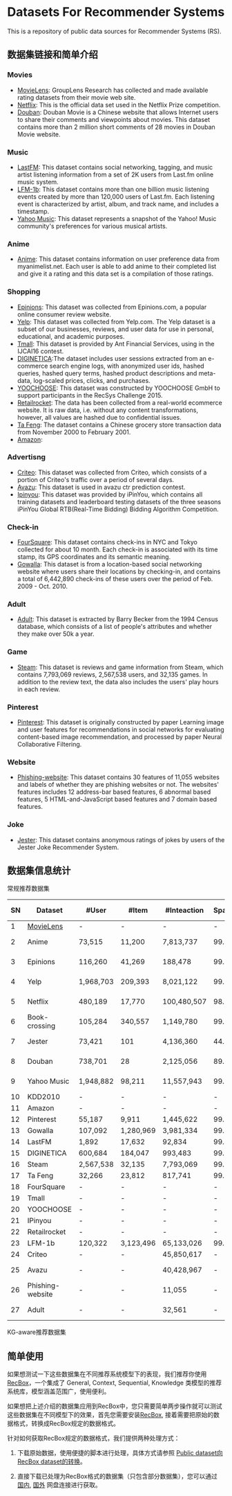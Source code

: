 # Datasets For Recommender Systems

This is a repository of public data sources for Recommender Systems (RS). 

## 数据集链接和简单介绍

### Movies
- [MovieLens](https://grouplens.org/datasets/movielens/): GroupLens Research has collected and made available rating datasets from their movie web site.
- [Netflix](https://www.kaggle.com/netflix-inc/netflix-prize-data): This is the official data set used in the Netflix Prize competition.
- [Douban](https://www.kaggle.com/utmhikari/doubanmovieshortcomments):  Douban Movie is a Chinese website that allows Internet users to share their comments and viewpoints about movies. This dataset contains more than 2 million short comments of 28 movies in Douban Movie website. 

### Music
- [LastFM](https://grouplens.org/datasets/hetrec-2011/): This dataset contains social networking, tagging, and music artist listening information from a set of 2K users from Last.fm online music system.
- [LFM-1b](http://www.cp.jku.at/datasets/LFM-1b/): This dataset contains more than one billion music listening events created by more than 120,000 users of Last.fm. Each listening event is characterized by artist, album, and track name, and includes a timestamp.
- [Yahoo Music](https://webscope.sandbox.yahoo.com/catalog.php?datatype=r): This dataset represents a snapshot of the Yahoo! Music community's preferences for various musical artists.

### Anime
- [Anime](https://www.kaggle.com/CooperUnion/anime-recommendations-database): This dataset contains information on user preference data from myanimelist.net. Each user is able to add anime to their completed list and give it a rating and this data set is a compilation of those ratings.

### Shopping
- [Epinions](https://cseweb.ucsd.edu/~jmcauley/datasets.html#social_data): This dataset was collected from Epinions.com, a popular online consumer review website.
- [Yelp](https://www.yelp.com/dataset): This dataset was collected from Yelp.com. The Yelp dataset is a subset of our businesses, reviews, and user data for use in personal, educational, and academic purposes.
- [Tmall](https://tianchi.aliyun.com/dataset/dataDetail?dataId=53): This dataset is provided by Ant Financial Services, using in the IJCAI16 contest.
- [DIGINETICA](https://competitions.codalab.org/competitions/11161):The dataset includes user sessions extracted from an e-commerce search engine logs, with anonymized user ids, hashed queries, hashed query terms, hashed product descriptions and meta-data, log-scaled prices, clicks, and purchases.
- [YOOCHOOSE](https://2015.recsyschallenge.com/challenge.html): This dataset was constructed by YOOCHOOSE GmbH to support participants in the RecSys Challenge 2015.
- [Retailrocket](https://www.kaggle.com/retailrocket/ecommerce-dataset): The data has been collected from a real-world ecommerce website. It is raw data, i.e. without any content transformations, however, all values are hashed due to confidential issues.
- [Ta Feng](https://www.kaggle.com/chiranjivdas09/ta-feng-grocery-dataset): The dataset contains a Chinese grocery store transaction data from November 2000 to February 2001.
- [Amazon](http://jmcauley.ucsd.edu/data/amazon/): 

### Advertisng

* [Criteo](https://www.kaggle.com/c/criteo-display-ad-challenge/data): This dataset was collected from Criteo, which consists of a portion of Criteo's traffic over a period of several days.
* [Avazu](https://www.kaggle.com/c/avazu-ctr-prediction/data): This dataset is used in avazu ctr prediction contest.
* [Ipinyou](http://contest.ipinyou.com): This dataset was provided by iPinYou, which contains all training datasets and leaderboard testing datasets of the three seasons iPinYou Global RTB(Real-Time Bidding) Bidding Algorithm Competition.

### Check-in

* [FourSquare](kaggle.com/chetanism/foursquare-nyc-and-tokyo-checkin-dataset): This dataset contains check-ins in NYC and Tokyo collected for about 10 month. Each check-in is associated with its time stamp, its GPS coordinates and its semantic meaning.
* [Gowalla](https://snap.stanford.edu/data/loc-gowalla.html): This dataset is from a location-based social networking website where users share their locations by checking-in, and contains a total of 6,442,890 check-ins of these users over the period of Feb. 2009 - Oct. 2010.

### Adult

* [Adult](http://archive.ics.uci.edu/ml/datasets/Adult): This dataset is extracted by Barry Becker from the 1994 Census database, which consists of a list of people's attributes and whether they make over 50k a year.

### Game

* [Steam](https://github.com/kang205/SASRec): This dataset is reviews and game information from Steam, which contains 7,793,069 reviews, 2,567,538 users, and 32,135 games. In addition to the review text, the data also includes the users' play hours in each review.

### Pinterest

* [Pinterest](https://github.com/hexiangnan/neural_collaborative_filtering/tree/master/Data): This dataset is originally constructed by paper Learning image and user features for recommendations in social networks for evaluating content-based image recommendation, and processed by paper Neural Collaborative Filtering.

### Website

* [Phishing-website](http://archive.ics.uci.edu/ml/datasets/Phishing+Websites): This dataset contains 30 features of 11,055 websites and labels of whether they are phishing websites or not. The websites' features includes 12 address-bar based features, 6 abnormal based features, 5 HTML-and-JavaScript based features and 7 domain based features.

### Joke

* [Jester](http://eigentaste.berkeley.edu/dataset/): This dataset contains anonymous ratings of jokes by users of the Jester Joke Recommender System.





## 数据集信息统计

常规推荐数据集


| SN | Dataset           | \#User    | \#Item    | \#Inteaction | Sparsity | Interaction Type           | TimeStamp | User Context | Item Context | Interaction Context |
|----|-------------------|-----------|-----------|--------------|----------|----------------------------|-----------|--------------|--------------|---------------------|
| 1  | [MovieLens](https://github.com/RUCAIBox/RecommenderSystems-Datasets/dataset_info/MovieLens)         | \-        | \-        | \-           | \-       | Rating                     | √         | √            | √            |                     |
| 2  | Anime             | 73,515    | 11,200    | 7,813,737    | 99\.05%  | Rating <br> \[\-1, 1\-10\] |           |              | √            |                     |
| 3  | Epinions          | 116,260   | 41,269    | 188,478      | 99\.99%  | Rating <br> \[1\-5\]       | √         |              |              | √                   |
| 4  | Yelp              | 1,968,703 | 209,393   | 8,021,122    | 99\.99%  | Rating <br> \[1\-5\]       | √         | √            | √            | √                   |
| 5  | Netflix           | 480,189   | 17,770    | 100,480,507  | 98\.82%  | Rating <br> \[1\-5\]       | √         |              |              |                     |
| 6  | Book\-crossing    | 105,284   | 340,557   | 1,149,780    | 99\.99%  | Rating <br> \[0\-10\]      |           | √            | √            |                     |
| 7  | Jester            | 73,421    | 101       | 4,136,360    | 44\.22%  | Rating <br> \[\-10, 10\]   |           |              |              |                     |
| 8  | Douban            | 738,701   | 28        | 2,125,056    | 89\.73%  | Rating <br> \[0,5\]        | √         |              |              | √                   |
| 9  | Yahoo Music       | 1,948,882 | 98,211    | 11,557,943   | 99\.99%  | Rating <br> \[0, 100\]     |           |              | √            |                     |
| 10 | KDD2010           | \-        | \-        | \-           | \-       | Rating                     |           |              |              | √                   |
| 11 | Amazon            | \-        | \-        | \-           | \-       | Rating                     | √         |              | √            |                     |
| 12 | Pinterest         | 55,187    | 9,911     | 1,445,622    | 99\.74%  | \-                         |           |              |              |                     |
| 13 | Gowalla           | 107,092   | 1,280,969 | 3,981,334    | 99\.99%  | Check-in                   | √         |              |              | √                   |
| 14 | LastFM            | 1,892     | 17,632    | 92,834       | 99\.72%  | Click                      |           |              |              | √                   |
| 15 | DIGINETICA        | 600,684   | 184,047   | 993,483      | 99\.99%  | Click                      | √         |              | √            |                     |
| 16 | Steam             | 2,567,538 | 32,135    | 7,793,069    | 99\.99%  | Buy                        | √         |              | √            | √                   |
| 17 | Ta Feng           | 32,266    | 23,812    | 817,741      | 99\.89%  | Click                      | √         | √            | √            | √                   |
| 18 | FourSquare        | \-        | \-        | \-           | \-       | Check-in                   | √         |              | √            |                     |
| 19 | Tmall             | \-        | \-        | \-           | \-       | Click/Buy                  | √         |              |              | √                   |
| 20 | YOOCHOOSE         | \-        | \-        | \-           | \-       | Click/Buy                  | √         |              |              | √                   |
| 21 | IPinyou           | \-        | \-        | \-           | \-       | View/Click                 |           | √            | √            | √                   |
| 22 | Retailrocket      | \-        | \-        | \-           | \-       | view/Addtocart/Transaction | √         |              |              |                     |
| 23 | LFM-1b            | 120,322   | 3,123,496 | 65,133,026   | 99\.98%  | Click                      | √         | √            | √            | √                   |
| 24 | Criteo            | \-        | \-        | 45,850,617   | \-       | Click                      |           |              |              | √                   |
| 25 | Avazu             | \-        | \-        | 40,428,967   | \-       | Click <br> \[0, 1\]        | √         |              |              | √                   |
| 26 | Phishing\-website | \-        | \-        | 11,055       | \-       |                            |           |              |              | √                   |
| 27 | Adult             | \-        | \-        | 32,561       | \-       | income>=50k <br> \[0, 1\]  |           |              |              | √                   |


KG-aware推荐数据集




## 简单使用
如果想测试一下这些数据集在不同推荐系统模型下的表现，我们推荐你使用 [RecBox](https://github.com/RUCAIBox/RecBox)，一个集成了 
General, Context, Sequential, Knowledge 类模型的推荐系统库，模型涵盖范围广，使用便利。

如果想把上述介绍的数据集应用到RecBox中，您只需要简单两步操作就可以测试这些数据集在不同模型下的效果，首先您需要安装[RecBox](https://github.com/RUCAIBox/RecBox),
接着需要把原始的数据格式，转换成RecBox规定的数据格式。

针对如何获取RecBox规定的数据格式，我们提供两种处理方式：
1. 下载原始数据，使用便捷的脚本进行处理，具体方式请参照 [Public dataset向RecBox dataset的转换](https://github.com/RUCAIBox/RecommenderSystems-Datasets/tree/master/Preprocessing)。

2. 直接下载已处理为RecBox格式的数据集（只包含部分数据集），您可以通过 [国内](), [国外]() 网盘连接进行获取。
